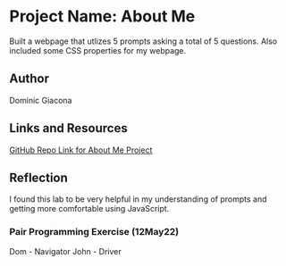 # Project Name: About Me
Built a webpage that utlizes 5 prompts asking a total of 5 questions. Also included some CSS properties for my webpage.

## Author
Dominic Giacona

## Links and Resources
[GitHub Repo Link for About Me Project](https://github.com/dgiacona/about-me)

## Reflection
I found this lab to be very helpful in my understanding of prompts and getting more comfortable using JavaScript.

### Pair Programming Exercise (12May22)
Dom - Navigator
John - Driver
